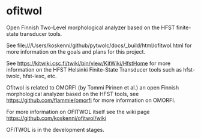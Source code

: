 # ofitwol
Open Finnish Two-Level morphological analyzer based on the HFST finite-state transducer tools.

See file:///Users/koskenni/github/pytwolc/docs/_build/html/ofitwol.html for more information on the goals and plans for this project.

See https://kitwiki.csc.fi/twiki/bin/view/KitWiki/HfstHome for more information on the HFST Helsinki Finite-State Transducer tools such as hfst-twolc, hfst-lexc, etc. 

Ofitwol is related to OMORFI (by Tommi Pirinen et al.) an open Finnish morphological analyzer based on the HFST tools, see https://github.com/flammie/omorfi for more information on OMORFI.

For more information on OFITWOL itself see the wiki page https://github.com/koskenni/ofitwol/wiki

OFITWOL is in the development stages.
